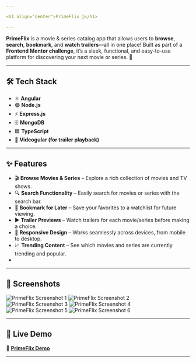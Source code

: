 ```yaml
---

<h1 align="center">PrimeFlix 🌟</h1>

---
```


**PrimeFlix** is a movie & series catalog app that allows users to **browse**, **search**, **bookmark**, and **watch trailers**—all in one place! Built as part of a **Frontend Mentor challenge**, it’s a sleek, functional, and easy-to-use platform for discovering your next movie or series. 🍿

---

## **🛠 Tech Stack**

- ⚛ **Angular**
- 🟢 **Node.js**  
- ⚡ **Express.js** 
- 🗄 **MongoDB**
- 🟦 **TypeScript**
- 🎥 **Videogular (for trailer playback)**

---

## **✨ Features**

- 🎬 **Browse Movies & Series** – Explore a rich collection of movies and TV shows.  
- 🔍 **Search Functionality** – Easily search for movies or series with the search bar.  
- 📅 **Bookmark for Later** – Save your favorites to a watchlist for future viewing.  
- ▶️ **Trailer Previews** – Watch trailers for each movie/series before making a choice.  
- 🌟 **Responsive Design** – Works seamlessly across devices, from mobile to desktop.  
- 📈 **Trending Content** – See which movies and series are currently trending and popular.
- 
---

## **📸 Screenshots**

![PrimeFlix Screenshot 1](https://github.com/user-attachments/assets/063627c5-1766-43ed-a592-9cb7889edb88)
![PrimeFlix Screenshot 2](https://github.com/user-attachments/assets/a43e385e-1478-4494-8255-79b325c5d898)
![PrimeFlix Screenshot 3](https://github.com/user-attachments/assets/5a783c13-d425-4710-9b0a-169d883e4e86) 
![PrimeFlix Screenshot 4](https://github.com/user-attachments/assets/52d06d3c-c60f-4f22-bd0c-3ff1dcf96a93)
![PrimeFlix Screenshot 5](https://github.com/user-attachments/assets/d973e099-223a-4c94-b278-3c0791d1b3e1)
![PrimeFlix Screenshot 6](https://github.com/user-attachments/assets/b2c51b10-461b-46d1-b303-8980ab144276)

---

## **🚀 Live Demo**  
🔗 [**PrimeFlix Demo**](https://primeflix-koya.vercel.app/)

---
